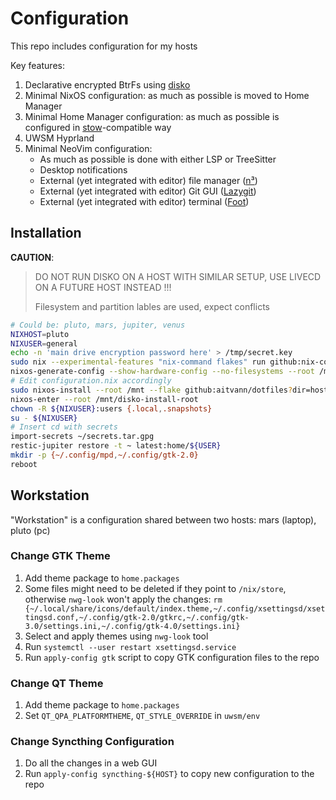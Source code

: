 # Configuration

This repo includes configuration for my hosts

Key features:

1.  Declarative encrypted BtrFs using [disko](https://github.com/nix-community/disko)
2.  Minimal NixOS configuration: as much as possible is moved to Home Manager
3.  Minimal Home Manager configuration: as much as possible is configured in
    [stow](https://www.gnu.org/software/stow/)-compatible way
4.  UWSM Hyprland
5.  Minimal NeoVim configuration:
    -   As much as possible is done with either LSP or TreeSitter
    -   Desktop notifications
    -   External (yet integrated with editor) file manager ([n³](https://github.com/jarun/nnn))
    -   External (yet integrated with editor) Git GUI
        ([Lazygit](https://github.com/jesseduffield/lazygit))
    -   External (yet integrated with editor) terminal
        ([Foot](https://github.com/jesseduffield/lazygit))

## Installation

**CAUTION**:

> DO NOT RUN DISKO ON A HOST WITH SIMILAR SETUP, USE LIVECD ON A FUTURE HOST INSTEAD !!!
>
> Filesystem and partition lables are used, expect conflicts

``` sh
# Could be: pluto, mars, jupiter, venus
NIXHOST=pluto
NIXUSER=general
echo -n 'main drive encryption password here' > /tmp/secret.key
sudo nix --experimental-features "nix-command flakes" run github:nix-community/disko/latest -- --mode destroy,format,mount disko.nix --flake "github:aitvann/dotfiles?dir=hosts#${NIXHOST}"
nixos-generate-config --show-hardware-config --no-filesystems --root /mnt
# Edit configuration.nix accordingly
sudo nixos-install --root /mnt --flake github:aitvann/dotfiles?dir=hosts#${NIXHOST}
nixos-enter --root /mnt/disko-install-root
chown -R ${NIXUSER}:users {.local,.snapshots}
su - ${NIXUSER}
# Insert cd with secrets
import-secrets ~/secrets.tar.gpg
restic-jupiter restore -t ~ latest:home/${USER}
mkdir -p {~/.config/mpd,~/.config/gtk-2.0}
reboot
```

## Workstation

"Workstation" is a configuration shared between two hosts: mars (laptop), pluto (pc)

### Change GTK Theme

1.  Add theme package to `home.packages`
2.  Some files might need to be deleted if they point to `/nix/store`, otherwise `nwg-look` won't
    apply the changes:
    `rm {~/.local/share/icons/default/index.theme,~/.config/xsettingsd/xsettingsd.conf,~/.config/gtk-2.0/gtkrc,~/.config/gtk-3.0/settings.ini,~/.config/gtk-4.0/settings.ini}`
3.  Select and apply themes using `nwg-look` tool
4.  Run `systemctl --user restart xsettingsd.service`
5.  Run `apply-config gtk` script to copy GTK configuration files to the repo

### Change QT Theme

1.  Add theme package to `home.packages`
2.  Set `QT_QPA_PLATFORMTHEME`, `QT_STYLE_OVERRIDE` in `uwsm/env`

### Change Syncthing Configuration

1.  Do all the changes in a web GUI
2.  Run `apply-config syncthing-${HOST}` to copy new configuration to the repo
